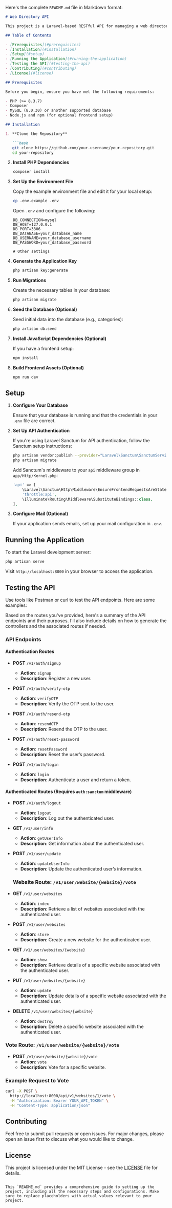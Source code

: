 Here's the complete `README.md` file in Markdown format:

```markdown
# Web Directory API

This project is a Laravel-based RESTful API for managing a web directory. It includes features for website submission, voting, and user management.

## Table of Contents

- [Prerequisites](#prerequisites)
- [Installation](#installation)
- [Setup](#setup)
- [Running the Application](#running-the-application)
- [Testing the API](#testing-the-api)
- [Contributing](#contributing)
- [License](#license)

## Prerequisites

Before you begin, ensure you have met the following requirements:

- PHP (>= 8.3.7)
- Composer
- MySQL (8.0.30) or another supported database
- Node.js and npm (for optional frontend setup)

## Installation

1. **Clone the Repository**

   ```bash
   git clone https://github.com/your-username/your-repository.git
   cd your-repository
   ```

2. **Install PHP Dependencies**

   ```bash
   composer install
   ```

3. **Set Up the Environment File**

   Copy the example environment file and edit it for your local setup:

   ```bash
   cp .env.example .env
   ```

   Open `.env` and configure the following:

   ```dotenv
   DB_CONNECTION=mysql
   DB_HOST=127.0.0.1
   DB_PORT=3306
   DB_DATABASE=your_database_name
   DB_USERNAME=your_database_username
   DB_PASSWORD=your_database_password

   # Other settings
   ```

4. **Generate the Application Key**

   ```bash
   php artisan key:generate
   ```

5. **Run Migrations**

   Create the necessary tables in your database:

   ```bash
   php artisan migrate
   ```

6. **Seed the Database (Optional)**

   Seed initial data into the database (e.g., categories):

   ```bash
   php artisan db:seed
   ```

7. **Install JavaScript Dependencies (Optional)**

   If you have a frontend setup:

   ```bash
   npm install
   ```

8. **Build Frontend Assets (Optional)**

   ```bash
   npm run dev
   ```

## Setup

1. **Configure Your Database**

   Ensure that your database is running and that the credentials in your `.env` file are correct.

2. **Set Up API Authentication**

   If you're using Laravel Sanctum for API authentication, follow the Sanctum setup instructions:

   ```bash
   php artisan vendor:publish --provider="Laravel\Sanctum\SanctumServiceProvider"
   php artisan migrate
   ```

   Add Sanctum's middleware to your `api` middleware group in `app/Http/Kernel.php`:

   ```php
   'api' => [
       \Laravel\Sanctum\Http\Middleware\EnsureFrontendRequestsAreStateful::class,
       'throttle:api',
       \Illuminate\Routing\Middleware\SubstituteBindings::class,
   ],
   ```

3. **Configure Mail (Optional)**

   If your application sends emails, set up your mail configuration in `.env`.

## Running the Application

To start the Laravel development server:

```bash
php artisan serve
```

Visit `http://localhost:8000` in your browser to access the application.

## Testing the API

Use tools like Postman or curl to test the API endpoints. Here are some examples:

Based on the routes you've provided, here's a summary of the API endpoints and their purposes. I'll also include details on how to generate the controllers and the associated routes if needed.

### API Endpoints

#### Authentication Routes

- **POST** `/v1/auth/signup`
  - **Action**: `signup`
  - **Description**: Register a new user.

- **POST** `/v1/auth/verify-otp`
  - **Action**: `verifyOTP`
  - **Description**: Verify the OTP sent to the user.

- **POST** `/v1/auth/resend-otp`
  - **Action**: `resendOTP`
  - **Description**: Resend the OTP to the user.

- **POST** `/v1/auth/reset-password`
  - **Action**: `resetPassword`
  - **Description**: Reset the user’s password.

- **POST** `/v1/auth/login`
  - **Action**: `login`
  - **Description**: Authenticate a user and return a token.

#### Authenticated Routes (Requires `auth:sanctum` middleware)

- **POST** `/v1/auth/logout`
  - **Action**: `logout`
  - **Description**: Log out the authenticated user.

- **GET** `/v1/user/info`
  - **Action**: `getUserInfo`
  - **Description**: Get information about the authenticated user.

- **POST** `/v1/user/update`
  - **Action**: `updateUserInfo`
  - **Description**: Update the authenticated user’s information.
  

  ### Website Route: `/v1/user/website/{website}/vote`

- **GET** `/v1/user/websites`
  - **Action**: `index`
  - **Description**: Retrieve a list of websites associated with the authenticated user.
  
- **POST** `/v1/user/websites`
  - **Action**: `store`
  - **Description**: Create a new website for the authenticated user.
  
- **GET** `/v1/user/websites/{website}`
  - **Action**: `show`
  - **Description**: Retrieve details of a specific website associated with the authenticated user.
  
- **PUT** `/v1/user/websites/{website}`
  - **Action**: `update`
  - **Description**: Update details of a specific website associated with the authenticated user.
  
- **DELETE** `/v1/user/websites/{website}`
  - **Action**: `destroy`
  - **Description**: Delete a specific website associated with the authenticated user.


### Vote Route: `/v1/user/website/{website}/vote`

- **POST** `/v1/user/website/{website}/vote`
  - **Action**: `vote`
  - **Description**: Vote for a specific website.





### Example Request to Vote

```bash
curl -X POST \
  http://localhost:8000/api/v1/websites/1/vote \
  -H "Authorization: Bearer YOUR_API_TOKEN" \
  -H "Content-Type: application/json"
```

## Contributing

Feel free to submit pull requests or open issues. For major changes, please open an issue first to discuss what you would like to change.

## License

This project is licensed under the MIT License - see the [LICENSE](LICENSE) file for details.
```

This `README.md` provides a comprehensive guide to setting up the project, including all the necessary steps and configurations. Make sure to replace placeholders with actual values relevant to your project.
